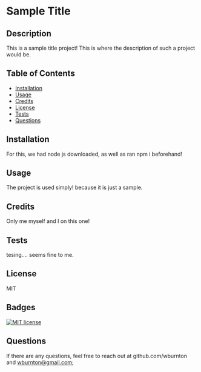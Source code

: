 # Sample Title 


## Description 

This is a sample title project! This is where the description of such a project would be.  

## Table of Contents 


- [Installation](#installation)
- [Usage](#usage)
- [Credits](#credits)
- [License](#license) 
- [Tests](#tests) 
- [Questions](#questions)

## Installation

For this, we had node js downloaded, as well as ran npm i beforehand! 

## Usage

The project is used simply! because it is just a sample. 

## Credits

Only me myself and I on this one!  

## Tests 

tesing.... seems fine to me. 

## License

MIT

## Badges 

[![MIT license](https://img.shields.io/badge/License-MIT-blue.svg)](https://lbesson.mit-license.org/)

## Questions 

If there are any questions, feel free to reach out at 
github.com/wburnton and 
wburnton@gmail.com;